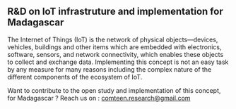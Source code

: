 ## R&D on IoT infrastruture and implementation for Madagascar
The Internet of Things (IoT) is the network of physical objects—devices, vehicles, buildings and other items which are embedded with electronics, software, sensors, and network connectivity, which enables these objects to collect and exchange data. Implementing this concept is not an easy task by any measure for many reasons including the complex nature of the different components of the ecosystem of IoT.

Want to contribute to the open study and implementation of this concept, for Madagascar ? Reach us on : comteen.research@gmail.com

